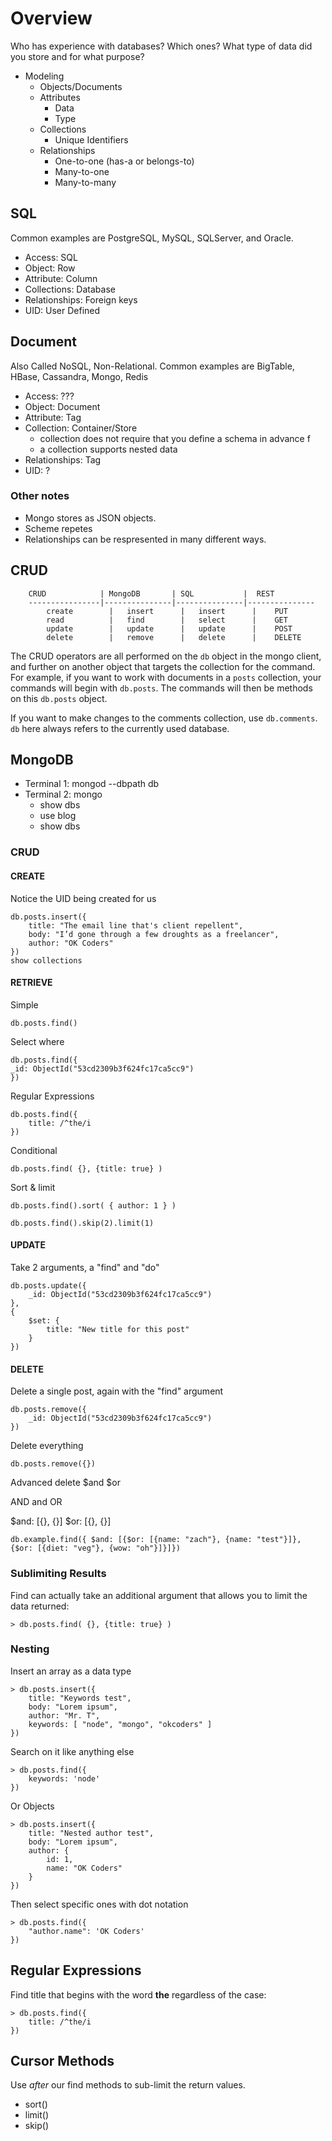 # Overview

Who has experience with databases?  Which ones?  What type of data did you store and for what purpose?

* Modeling
	* Objects/Documents
	* Attributes
		* Data
		* Type
	* Collections
		* Unique Identifiers
	* Relationships
		* One-to-one (has-a or belongs-to)
		* Many-to-one
		* Many-to-many

## SQL

Common examples are PostgreSQL, MySQL, SQLServer, and Oracle.

* Access: SQL
* Object: Row
* Attribute: Column
* Collections: Database
* Relationships: Foreign keys
* UID: User Defined

## Document

Also Called NoSQL, Non-Relational.  Common examples are BigTable, HBase, Cassandra, Mongo, Redis

* Access: ???
* Object: Document
* Attribute: Tag
* Collection: Container/Store
	* collection does not require that you define a schema in advance f
	* a collection supports nested data
* Relationships: Tag
* UID: ?

### Other notes

* Mongo stores as JSON objects.
* Scheme repetes
* Relationships can be respresented in many different ways.

## CRUD

		CRUD            | MongoDB       | SQL           |  REST
		----------------|---------------|---------------|---------------
			create        |   insert      |   insert      |    PUT
			read          |   find        |   select      |    GET
			update        |   update      |   update      |    POST
			delete        |   remove      |   delete      |    DELETE


The CRUD operators are all performed on the `db` object in the mongo client, and further on another object that targets the collection for the command. For example, if you want to work with documents in a `posts` collection, your commands will begin with `db.posts`. The commands will then be methods on this `db.posts` object.

If you want to make changes to the comments collection, use `db.comments`. `db` here always refers to the currently used database.

## MongoDB

* Terminal 1: mongod --dbpath db
* Terminal 2: mongo
	* show dbs
	* use blog
	* show dbs

### CRUD

#### CREATE

Notice the UID being created for us

```
db.posts.insert({
	title: "The email line that's client repellent",
	body: "I’d gone through a few droughts as a freelancer",
	author: "OK Coders"
})
show collections
```

#### RETRIEVE

Simple
```
db.posts.find()
```

Select where
```
db.posts.find({
_id: ObjectId("53cd2309b3f624fc17ca5cc9")
})
```

Regular Expressions
```
db.posts.find({
	title: /^the/i
})
```

Conditional
```
db.posts.find( {}, {title: true} )
```

Sort & limit
```
db.posts.find().sort( { author: 1 } )

db.posts.find().skip(2).limit(1)

```

#### UPDATE

Take 2 arguments, a "find" and "do"

```
db.posts.update({
	_id: ObjectId("53cd2309b3f624fc17ca5cc9")
},
{
	$set: {
		title: "New title for this post"
	}
})
```

#### DELETE

Delete a single post, again with the "find" argument

```
db.posts.remove({
	_id: ObjectId("53cd2309b3f624fc17ca5cc9")
})
```

Delete everything

```
db.posts.remove({})
```

Advanced  delete $and $or

AND and OR

$and: [{}, {}]
$or: [{}, {}]

```
db.example.find({ $and: [{$or: [{name: "zach"}, {name: "test"}]}, {$or: [{diet: "veg"}, {wow: "oh"}]}]})
````

### Sublimiting Results

Find can actually take an additional argument that allows you to limit the data returned:

```
> db.posts.find( {}, {title: true} )
```

### Nesting

Insert an array as a data type
```
> db.posts.insert({
	title: "Keywords test",
	body: "Lorem ipsum",
	author: "Mr. T",
	keywords: [ "node", "mongo", "okcoders" ]
})
```

Search on it like anything else
```
> db.posts.find({
	keywords: 'node'
})
```

Or Objects
```
> db.posts.insert({
	title: "Nested author test",
	body: "Lorem ipsum",
	author: {
		id: 1,
		name: "OK Coders"
	}
})
```

Then select specific ones with dot notation
```
> db.posts.find({
	"author.name": 'OK Coders'
})
```

## Regular Expressions

Find title that begins with the word **the** regardless of the case:

```
> db.posts.find({
	title: /^the/i
})
```

## Cursor Methods

Use *after* our find methods to sub-limit the return values.

* sort()
* limit()
* skip()

